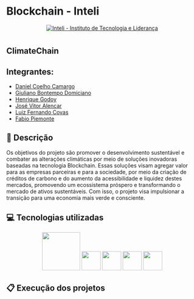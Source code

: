 # Blockchain - Inteli  

<p align="center">
<a href= "https://www.inteli.edu.br/"><img src="https://www.inteli.edu.br/wp-content/uploads/2021/08/20172028/marca_1-2.png" alt="Inteli - Instituto de Tecnologia e Liderança" border="0"></a>
</p>

# 

## ClimateChain 

## Integrantes: 
- <a href="https://www.linkedin.com/in/daniel-camargo-03562920b/">Daniel Coelho Camargo</a>
- <a href="https://www.linkedin.com/in/giuliano-bontempo-domiciano-5b5766212/">Giuliano Bontempo Domiciano</a>
- <a href="https://www.linkedin.com/in/henrique-godoy-879138252/">Henrique Godoy</a>
- <a href="https://www.linkedin.com/in/jos%C3%A9-vitor-alencar-161243211/">José Vitor Alencar</a>
- <a href="https://www.linkedin.com/in/lfcovas97/">Luiz Fernando Covas</a> 
- <a href="https://www.linkedin.com/in/fabio-piemonte-823a65211/">Fabio Piemonte</a>

## 📝 Descrição
Os objetivos do projeto são promover o desenvolvimento sustentável e combater as alterações climáticas por meio de soluções inovadoras baseadas na tecnologia Blockchain. Essas soluções visam agregar valor para as empresas parceiras e para a sociedade, por meio da criação de créditos de carbono e do aumento da acessibilidade e liquidez destes mercados, promovendo um ecossistema próspero e transformando o mercado de ativos sustentáveis. Com isso, o projeto visa impulsionar a transição para uma economia mais verde e consciente.


## 💻 Tecnologias utilizadas
<div align="center">
  <img width=100 src="https://quolum.com/blog/wp-content/uploads/2023/01/coverimage.png"> 
  <img width=50 src="https://essp.nasa.gov/essp/wp-content/uploads/sites/153/2020/09/gedi-ecosystem-lidar.jpg">
  <img width=50 src="https://colab.research.google.com/img/colab_favicon_256px.png">
  <img width=50 src="https://solidity-portuguese.readthedocs.io/pt/latest/_images/logo.svg">
  <img width=50 src="https://user-images.githubusercontent.com/110571286/236646276-112c7463-679a-4cd2-9bca-d0c910a8b348.png">
</div>

## 📋 Execução dos projetos
